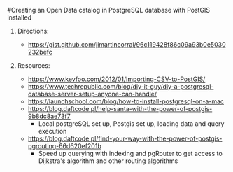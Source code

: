 #Creating an Open Data catalog in PostgreSQL database with PostGIS installed

1. Directions:
    - https://gist.github.com/jimartincorral/96c119428f86c09a93b0e5030232befc
    
2. Resources:
    - https://www.kevfoo.com/2012/01/Importing-CSV-to-PostGIS/
    - https://www.techrepublic.com/blog/diy-it-guy/diy-a-postgresql-database-server-setup-anyone-can-handle/
    - https://launchschool.com/blog/how-to-install-postgresql-on-a-mac
    - https://blog.daftcode.pl/help-santa-with-the-power-of-postgis-9b8dc8ae73f7 
        - Local postgreSQL set up, Postgis set up, loading data and query execution
    - https://blog.daftcode.pl/find-your-way-with-the-power-of-postgis-pgrouting-66d620ef201b
        - Speed up querying with indexing and pgRouter to get access to Dijkstra's algorithm and other routing algorithms
